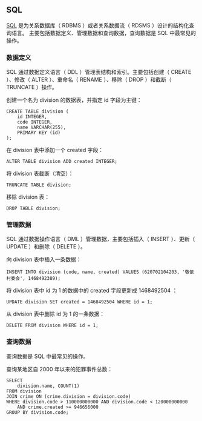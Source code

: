 ## SQL ##
[SQL](https://en.wikipedia.org/wiki/SQL) 是为关系数据库（ RDBMS ）或者关系数据流（ RDSMS ）设计的结构化查询语言。
主要包括数据定义、管理数据和查询数据，查询数据是 SQL 中最常见的操作。

### 数据定义 ###
SQL 通过数据定义语言（ DDL ）管理表结构和索引。主要包括创建（ CREATE ）、修改（ ALTER ）、重命名（ RENAME ）、移除（ DROP ）和截断（ TRUNCATE ）操作。

创建一个名为 division 的数据表，并指定 id 字段为主键：
```
CREATE TABLE division (
    id INTEGER,
    code INTEGER,
    name VARCHAR(255),
    PRIMARY KEY (id)
);
```

在 division 表中添加一个 created 字段：

```
ALTER TABLE division ADD created INTEGER;
```

将 division 表截断（清空）：
```
TRUNCATE TABLE division;
```

移除 division 表：

```
DROP TABLE division;
```

### 管理数据 ###
SQL 通过数据操作语言（ DML ）管理数据，主要包括插入（ INSERT ）、更新（ UPDATE ）和删除（ DELETE ）。

向 division 表中插入一条数据：

```
INSERT INTO division (code, name, created) VALUES (620702104203, '敬依村委会', 1468492389);
```

将 division 表中 id 为 1 的数据中的 created 字段更新成 1468492504 ：

```
UPDATE division SET created = 1468492504 WHERE id = 1;
```

从 division 表中删除 id 为 1 的一条数据：

```
DELETE FROM division WHERE id = 1;
```

### 查询数据 ###
查询数据是 SQL 中最常见的操作。

查询某地区自 2000 年以来的犯罪事件总数：

```
SELECT
    division.name, COUNT(1)
FROM division
JOIN crime ON (crime.division = division.code)
WHERE division.code > 110000000000 AND division.code < 120000000000
    AND crime.created >= 946656000
GROUP BY division.code;
```
